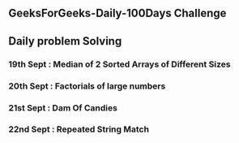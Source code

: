## GeeksForGeeks-Daily-100Days Challenge
## Daily problem Solving



### 19th Sept : Median of 2 Sorted Arrays of Different Sizes
### 20th Sept : Factorials of large numbers
### 21st Sept : Dam Of Candies
### 22nd Sept : Repeated String Match
